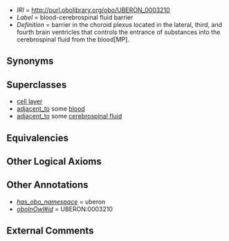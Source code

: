  * *IRI* = http://purl.obolibrary.org/obo/UBERON_0003210
 * *Label* = blood-cerebrospinal fluid barrier
 * *Definition* = barrier in the choroid plexus located in the lateral, third, and fourth brain ventricles that controls the entrance of substances into the cerebrospinal fluid from the blood[MP].

## Synonyms


## Superclasses

 * [cell layer](../../UBERON/19/UBERON_0000119.md)
 * [adjacent_to](../../RO/20/RO_0002220.md) some [blood](../../UBERON/78/UBERON_0000178.md)
 * [adjacent_to](../../RO/20/RO_0002220.md) some [cerebrospinal fluid](../../UBERON/59/UBERON_0001359.md)

## Equivalencies


## Other Logical Axioms


## Other Annotations

 * *[has_obo_namespace](../../ce/oboInOwl#hasOBONamespace.md)* = uberon
 * *[oboInOwl#id](../../id/oboInOwl#id.md)* = UBERON:0003210

## External Comments

